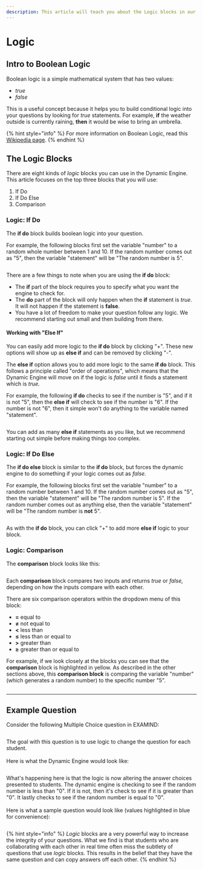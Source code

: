 ```yaml
---
description: This article will teach you about the Logic blocks in our Dynamic Engine.
---
```


# Logic

## Intro to Boolean Logic

Boolean logic is a simple mathematical system that has two values:

* _true_
* _false_

This is a useful concept because it helps you to build conditional logic into your questions by looking for _true_ statements. For example, **if** the weather outside is currently raining, **then** it would be wise to bring an umbrella.

{% hint style="info" %}
For more information on Boolean Logic, read this [Wikipedia page](https://en.wikipedia.org/wiki/Boolean_algebra).
{% endhint %}



## The Logic Blocks

There are eight kinds of _logic_ blocks you can use in the Dynamic Engine. This article focuses on the top three blocks that you will use:

1. If Do
2. If Do Else
3. Comparison

### Logic: If Do

The **if do** block builds boolean logic into your question.

For example, the following blocks first set the variable "number" to a random whole number between 1 and 10. If the random number comes out as "5", then the variable "statement" will be "The random number is 5".

<figure><img src="../../.gitbook/assets/Screenshot 2024-12-06 at 12.09.04 PM.png" alt=""><figcaption></figcaption></figure>

There are a few things to note when you are using the **if do** block:

* The **if** part of the block requires you to specify what you want the engine to check for.
* The **do** part of the block will only happen when the **if** statement is _true_. It will not happen if the statement is **false**.
* You have a lot of freedom to make your question follow any logic. We recommend starting out small and then building from there.

#### Working with "Else If"

You can easily add more logic to the **if do** block by clicking "+". These new options will show up as **else if** and can be removed by clicking "-".

The **else if** option allows you to add more logic to the same **if do** block. This follows a principle called "order of operations", which means that the Dynamic Engine will move on if the logic is _false_ until it finds a statement which is _true._&#x20;

For example, the following **if do** checks to see if the number is "5", and if it is not "5", then the **else if** will check to see if the number is "6". If the number is not "6", then it simple won't do anything to the variable named "statement".

<figure><img src="../../.gitbook/assets/Screenshot 2024-12-06 at 12.11.26 PM.png" alt=""><figcaption></figcaption></figure>

You can add as many **else if** statements as you like,  but we recommend starting out simple before making things too complex.

### Logic: If Do Else

The **if do else** block is similar to the **if do** block, but forces the dynamic engine to do something if your logic comes out as _false._

For example, the following blocks first set the variable "number" to a random number between 1 and 10. If the random number comes out as "5", then the variable "statement" will be "The random number is 5". If the random number comes out as anything else, then the variable "statement" will be "The random number is **not** 5".

<figure><img src="../../.gitbook/assets/Screenshot 2024-12-06 at 12.12.35 PM.png" alt=""><figcaption></figcaption></figure>

As with the **if do** block, you can click "+" to add more **else if** logic to your block.

### Logic: Comparison

The **comparison** block looks like this:

<div data-full-width="false"><figure><img src="../../.gitbook/assets/Screenshot 2024-12-06 at 12.17.27 PM.png" alt=""><figcaption></figcaption></figure></div>

Each **comparison** block compares two inputs and returns _true_ or _false,_ depending on how the inputs compare with each other.

There are six comparison operators within the dropdown menu of this block:

* **=** equal to
* **≠** not equal to
* **<** less than
* **≤** less than or equal to
* **>** greater than
* **≥** greater than or equal to

For example, if we look closely at the blocks you can see that the **comparison** block is highlighted in yellow. As described in the other sections above, this **comparison block** is comparing the variable "number" (which generates a random number) to the specific number "5".

<figure><img src="../../.gitbook/assets/Screenshot 2024-12-06 at 12.18.46 PM.png" alt=""><figcaption></figcaption></figure>

***

## Example Question

Consider the following Multiple Choice question in EXAMIND:

<figure><img src="../../.gitbook/assets/Screenshot 2024-12-06 at 12.30.13 PM.png" alt=""><figcaption></figcaption></figure>

The goal with this question is to use logic to change the question for each student.\
\
Here is what the Dynamic Engine would look like:

<figure><img src="../../.gitbook/assets/Screenshot 2024-12-06 at 12.27.24 PM.png" alt=""><figcaption></figcaption></figure>

What's happening here is that the logic is now altering the answer choices presented to students. The dynamic engine is checking to see if the random number is less than "0". If it is not, then it's check to see if it is greater than "0". It lastly checks to see if the random number is equal to "0". \
\
Here is what a sample question would look like (values highlighted in blue for convenience):

<figure><img src="../../.gitbook/assets/Screenshot 2024-12-06 at 12.30.23 PM.png" alt=""><figcaption></figcaption></figure>

{% hint style="info" %}
_Logic_ blocks are a very powerful way to increase the integrity of your questions. What we find is that students who are collaborating with each other in real time often miss the subtlety of questions that use _logic_ blocks. This results in the belief that they have the same question and can copy answers off each other.
{% endhint %}

